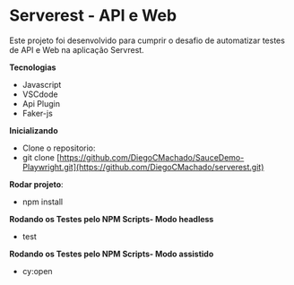 # Serverest  - API e Web
Este projeto foi desenvolvido para cumprir o desafio de automatizar testes de API e Web na aplicação Servrest.

**Tecnologias**
* Javascript
* VSCdode
* Api Plugin
* Faker-js

**Inicializando**
* Clone o repositorio:
* git clone [https://github.com/DiegoCMachado/SauceDemo-Playwright.git](https://github.com/DiegoCMachado/serverest.git)

**Rodar projeto**:
* npm install

**Rodando os Testes pelo NPM Scripts- Modo headless**
* test

**Rodando os Testes pelo NPM Scripts- Modo assistido**
* cy:open
